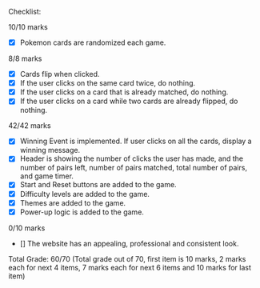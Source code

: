 Checklist:

10/10 marks

- [x] Pokemon cards are randomized each game.

8/8 marks

- [x] Cards flip when clicked.
- [x] If the user clicks on the same card twice, do nothing.
- [x] If the user clicks on a card that is already matched, do nothing.
- [x] If the user clicks on a card while two cards are already flipped, do nothing.

42/42 marks

- [x] Winning Event is implemented. If user clicks on all the cards, display a winning message.
- [x] Header is showing the number of clicks the user has made, and the number of pairs left, number of pairs matched, total number of pairs, and game timer.
- [x] Start and Reset buttons are added to the game.
- [x] Difficulty levels are added to the game.
- [x] Themes are added to the game.
- [x] Power-up logic is added to the game.

0/10 marks

- [] The website has an appealing, professional and consistent look.

Total Grade:
60/70 (Total grade out of 70, first item is 10 marks, 2 marks each for next 4 items, 7 marks each for next 6 items and 10 marks for last item)
